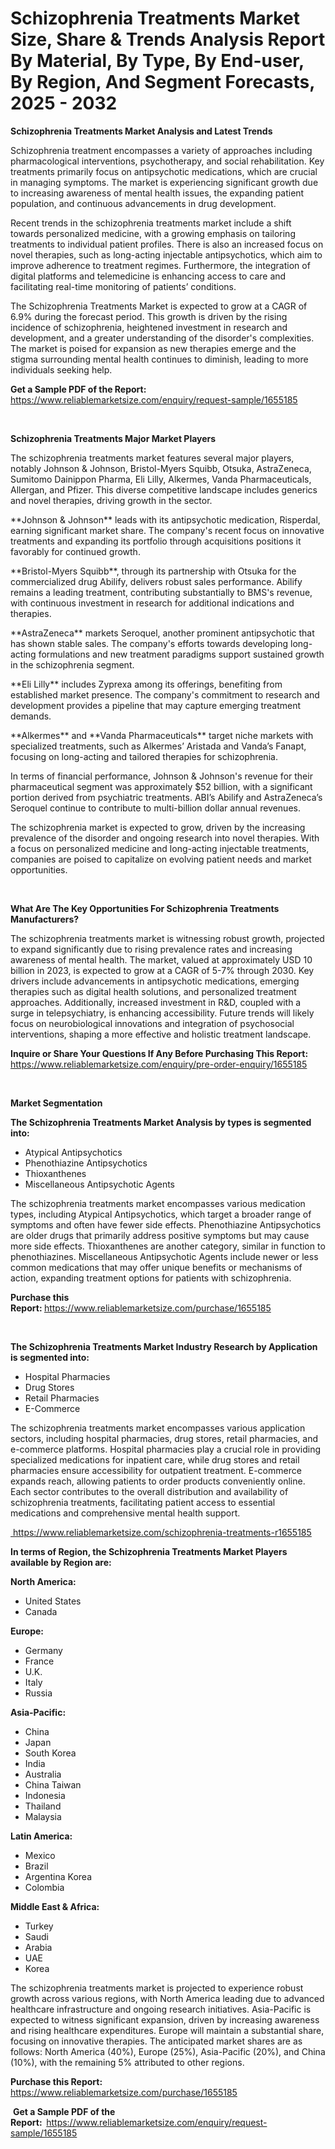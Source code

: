 <p><h1>Schizophrenia Treatments Market Size, Share & Trends Analysis Report By Material, By Type, By End-user, By Region, And Segment Forecasts, 2025 - 2032</h1></p><p><strong>Schizophrenia Treatments Market Analysis and Latest Trends</strong></p>
<p><p>Schizophrenia treatment encompasses a variety of approaches including pharmacological interventions, psychotherapy, and social rehabilitation. Key treatments primarily focus on antipsychotic medications, which are crucial in managing symptoms. The market is experiencing significant growth due to increasing awareness of mental health issues, the expanding patient population, and continuous advancements in drug development. </p><p>Recent trends in the schizophrenia treatments market include a shift towards personalized medicine, with a growing emphasis on tailoring treatments to individual patient profiles. There is also an increased focus on novel therapies, such as long-acting injectable antipsychotics, which aim to improve adherence to treatment regimes. Furthermore, the integration of digital platforms and telemedicine is enhancing access to care and facilitating real-time monitoring of patients’ conditions.</p><p>The Schizophrenia Treatments Market is expected to grow at a CAGR of 6.9% during the forecast period. This growth is driven by the rising incidence of schizophrenia, heightened investment in research and development, and a greater understanding of the disorder's complexities. The market is poised for expansion as new therapies emerge and the stigma surrounding mental health continues to diminish, leading to more individuals seeking help.</p></p>
<p><strong>Get a Sample PDF of the Report:&nbsp;</strong> <a href="https://www.reliablemarketsize.com/enquiry/request-sample/1655185?utm_campaign=3566&utm_medium=2&utm_source=Github&utm_content=ia&utm_term=18042025&utm_id=schizophrenia-treatments">https://www.reliablemarketsize.com/enquiry/request-sample/1655185</a></p>
<p>&nbsp;</p>
<p><strong>Schizophrenia Treatments Major Market Players</strong></p>
<p><p>The schizophrenia treatments market features several major players, notably Johnson & Johnson, Bristol-Myers Squibb, Otsuka, AstraZeneca, Sumitomo Dainippon Pharma, Eli Lilly, Alkermes, Vanda Pharmaceuticals, Allergan, and Pfizer. This diverse competitive landscape includes generics and novel therapies, driving growth in the sector.</p><p>**Johnson & Johnson** leads with its antipsychotic medication, Risperdal, earning significant market share. The company's recent focus on innovative treatments and expanding its portfolio through acquisitions positions it favorably for continued growth.</p><p>**Bristol-Myers Squibb**, through its partnership with Otsuka for the commercialized drug Abilify, delivers robust sales performance. Abilify remains a leading treatment, contributing substantially to BMS's revenue, with continuous investment in research for additional indications and therapies.</p><p>**AstraZeneca** markets Seroquel, another prominent antipsychotic that has shown stable sales. The company's efforts towards developing long-acting formulations and new treatment paradigms support sustained growth in the schizophrenia segment.</p><p>**Eli Lilly** includes Zyprexa among its offerings, benefiting from established market presence. The company's commitment to research and development provides a pipeline that may capture emerging treatment demands.</p><p>**Alkermes** and **Vanda Pharmaceuticals** target niche markets with specialized treatments, such as Alkermes’ Aristada and Vanda’s Fanapt, focusing on long-acting and tailored therapies for schizophrenia.</p><p>In terms of financial performance, Johnson & Johnson's revenue for their pharmaceutical segment was approximately $52 billion, with a significant portion derived from psychiatric treatments. ABI’s Abilify and AstraZeneca’s Seroquel continue to contribute to multi-billion dollar annual revenues.</p><p>The schizophrenia market is expected to grow, driven by the increasing prevalence of the disorder and ongoing research into novel therapies. With a focus on personalized medicine and long-acting injectable treatments, companies are poised to capitalize on evolving patient needs and market opportunities.</p></p>
<p>&nbsp;</p>
<p><strong>What Are The Key Opportunities For Schizophrenia Treatments Manufacturers?</strong></p>
<p><p>The schizophrenia treatments market is witnessing robust growth, projected to expand significantly due to rising prevalence rates and increasing awareness of mental health. The market, valued at approximately USD 10 billion in 2023, is expected to grow at a CAGR of 5-7% through 2030. Key drivers include advancements in antipsychotic medications, emerging therapies such as digital health solutions, and personalized treatment approaches. Additionally, increased investment in R&D, coupled with a surge in telepsychiatry, is enhancing accessibility. Future trends will likely focus on neurobiological innovations and integration of psychosocial interventions, shaping a more effective and holistic treatment landscape.</p></p>
<p><strong>Inquire or Share Your Questions If Any Before Purchasing This Report:</strong> <a href="https://www.reliablemarketsize.com/enquiry/pre-order-enquiry/1655185?utm_campaign=3566&utm_medium=2&utm_source=Github&utm_content=ia&utm_term=18042025&utm_id=schizophrenia-treatments">https://www.reliablemarketsize.com/enquiry/pre-order-enquiry/1655185</a></p>
<p>&nbsp;</p>
<p><strong>Market Segmentation</strong></p>
<p><strong>The Schizophrenia Treatments Market Analysis by types is segmented into:</strong></p>
<p><ul><li>Atypical Antipsychotics</li><li>Phenothiazine Antipsychotics</li><li>Thioxanthenes</li><li>Miscellaneous Antipsychotic Agents</li></ul></p>
<p><p>The schizophrenia treatments market encompasses various medication types, including Atypical Antipsychotics, which target a broader range of symptoms and often have fewer side effects. Phenothiazine Antipsychotics are older drugs that primarily address positive symptoms but may cause more side effects. Thioxanthenes are another category, similar in function to phenothiazines. Miscellaneous Antipsychotic Agents include newer or less common medications that may offer unique benefits or mechanisms of action, expanding treatment options for patients with schizophrenia.</p></p>
<p><strong>Purchase this Report:&nbsp;</strong><a href="https://www.reliablemarketsize.com/purchase/1655185?utm_campaign=3566&utm_medium=2&utm_source=Github&utm_content=ia&utm_term=18042025&utm_id=schizophrenia-treatments">https://www.reliablemarketsize.com/purchase/1655185</a></p>
<p>&nbsp;</p>
<p><strong>The Schizophrenia Treatments Market Industry Research by Application is segmented into:</strong></p>
<p><ul><li>Hospital Pharmacies</li><li>Drug Stores</li><li>Retail Pharmacies</li><li>E-Commerce</li></ul></p>
<p><p>The schizophrenia treatments market encompasses various application sectors, including hospital pharmacies, drug stores, retail pharmacies, and e-commerce platforms. Hospital pharmacies play a crucial role in providing specialized medications for inpatient care, while drug stores and retail pharmacies ensure accessibility for outpatient treatment. E-commerce expands reach, allowing patients to order products conveniently online. Each sector contributes to the overall distribution and availability of schizophrenia treatments, facilitating patient access to essential medications and comprehensive mental health support.</p></p>
<p><a href="https://www.reliablemarketsize.com/schizophrenia-treatments-r1655185?utm_campaign=3566&utm_medium=2&utm_source=Github&utm_content=ia&utm_term=18042025&utm_id=schizophrenia-treatments">&nbsp;https://www.reliablemarketsize.com/schizophrenia-treatments-r1655185</a></p>
<p><strong>In terms of Region, the Schizophrenia Treatments Market Players available by Region are:</strong></p>
<p>
    <p> <strong> North America: </strong>
        <ul>
            <li>United States</li>
            <li>Canada</li>
        </ul>
        </p> 
    <p> <strong> Europe: </strong>
        <ul>
            <li>Germany</li>
            <li>France</li>
            <li>U.K.</li>
            <li>Italy</li>
            <li>Russia</li>
        </ul>
        </p> 
    <p> <strong> Asia-Pacific: </strong>
        <ul>
            <li>China</li>
            <li>Japan</li>
            <li>South Korea</li>
            <li>India</li>
            <li>Australia</li>
            <li>China Taiwan</li>
            <li>Indonesia</li>
            <li>Thailand</li>
            <li>Malaysia</li>
        </ul>
        </p> 
    <p> <strong> Latin America: </strong>
        <ul>
            <li>Mexico</li>
            <li>Brazil</li>
            <li>Argentina Korea</li>
            <li>Colombia</li>
        </ul>
        </p> 
    <p> <strong> Middle East & Africa: </strong>
        <ul>
            <li>Turkey</li>
            <li>Saudi</li>
            <li>Arabia</li>
            <li>UAE</li>
            <li>Korea</li>
        </ul>
    </p>
    </p>
<p><p>The schizophrenia treatments market is projected to experience robust growth across various regions, with North America leading due to advanced healthcare infrastructure and ongoing research initiatives. Asia-Pacific is expected to witness significant expansion, driven by increasing awareness and rising healthcare expenditures. Europe will maintain a substantial share, focusing on innovative therapies. The anticipated market shares are as follows: North America (40%), Europe (25%), Asia-Pacific (20%), and China (10%), with the remaining 5% attributed to other regions.</p></p>
<p><strong>Purchase this Report: </strong><a href="https://www.reliablemarketsize.com/purchase/1655185?utm_campaign=3566&utm_medium=2&utm_source=Github&utm_content=ia&utm_term=18042025&utm_id=schizophrenia-treatments">https://www.reliablemarketsize.com/purchase/1655185</a></p>
<p>&nbsp;<strong>Get a Sample PDF of the Report:&nbsp;&nbsp;</strong><a href="https://www.reliablemarketsize.com/enquiry/request-sample/1655185?utm_campaign=3566&utm_medium=2&utm_source=Github&utm_content=ia&utm_term=18042025&utm_id=schizophrenia-treatments">https://www.reliablemarketsize.com/enquiry/request-sample/1655185</a></p>
<p><strong></strong></p>
<p><p></p><p></p><p></p></p>